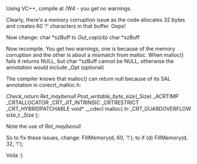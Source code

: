 Using VC++, compile at /W4 - you get no warnings.

Clearly, there's a memory corruption issue as the code allocates 32 bytes and creates 60 '!' characters in that buffer. Oops!

Now change:
      char *szBuff 
 to
      _Out_cap_(cb) char *szBuff
 
Now recompile. You get two warnings, one is because of the memory corruption and the other is about a mismatch from malloc.
When malloc() fails it returns NULL, but char *szBuff cannot be NULL, otherwise the annotation would include _Opt (optional)

The compiler knows that malloc() can return null because of its SAL annotation in corecrt_malloc.h:

_Check_return_ _Ret_maybenull_ _Post_writable_byte_size_(_Size)
_ACRTIMP _CRTALLOCATOR _CRT_JIT_INTRINSIC _CRTRESTRICT _CRT_HYBRIDPATCHABLE
void* __cdecl malloc(
    _In_ _CRT_GUARDOVERFLOW size_t _Size
    );

Note the use of _Ret_maybenull_

So to fix these issues, change:
      FillMemory(d, 60, '!');
 to
      if (d) FillMemory(d, 32, '!');

Voila :)
